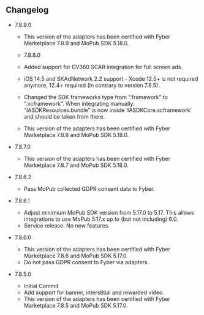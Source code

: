 ## Changelog
* 7.8.9.0
  * This version of the adapters has been certified with Fyber Marketplace 7.8.9 and MoPub SDK 5.18.0.
  
  * 7.8.8.0
  * Added support for DV360 SCAR integration for full screen ads.
  * iOS 14.5 and SKAdNetwork 2.2 support - Xcode 12.5+ is not required anymore, 12.4+ required (in contrary to version 7.8.5).
  * Changed the SDK frameworks type from “.framework” to “.xcframework”. When integrating manually: “IASDKResources.bundle” is now inside ‘IASDKCore.xcframework’ and should be taken from there.
  * This version of the adapters has been certified with Fyber Marketplace 7.8.8 and MoPub SDK 5.18.0.

* 7.8.7.0
  * This version of the adapters has been certified with Fyber Marketplace 7.8.7 and MoPub SDK 5.18.0.
  
* 7.8.6.2
  * Pass MoPub collected GDPR consent data to Fyber.
  
* 7.8.6.1
  * Adjust minimium MoPub SDK version from 5.17.0 to 5.17. This allows integrations to use MoPub 5.17.x up to (but not including) 6.0.
  * Service release. No new features. 

* 7.8.6.0
  * This version of the adapters has been certified with Fyber Marketplace 7.8.6 and MoPub SDK 5.17.0.
  * Do not pass GDPR consent to Fyber via adapters.

* 7.8.5.0 
  * Initial Commit
  * Add support for banner, interstitial and rewarded video.
  * This version of the adapters has been certified with Fyber Marketplace 7.8.5 and MoPub SDK 5.17.0.
